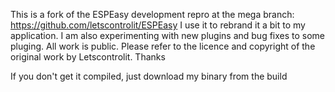 This is a fork of the ESPEasy development repro at the mega branch: https://github.com/letscontrolit/ESPEasy
I use it to rebrand it a bit to my application.
I am also experimenting with new plugins and bug fixes to some pluging.
All work is public.
Please refer to the licence and copyright of the original work by Letscontrolit.
Thanks


If you don't get it compiled, just download my binary from the build 
